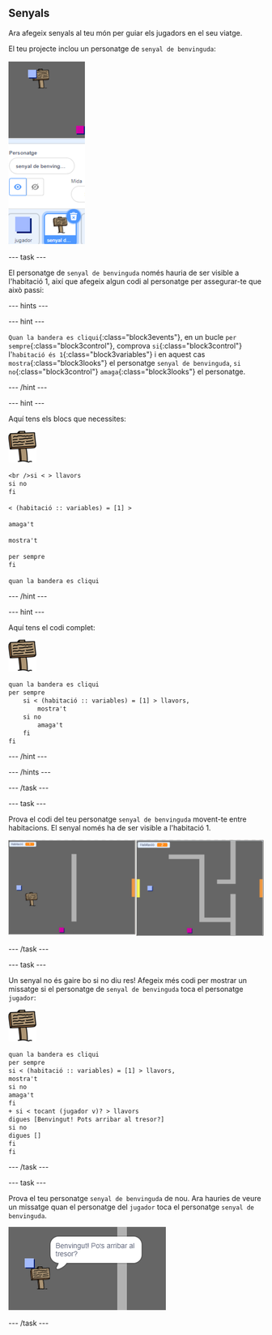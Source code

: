 ## Senyals

Ara afegeix senyals al teu món per guiar els jugadors en el seu viatge.

El teu projecte inclou un personatge de `senyal de benvinguda`:

![captura de pantalla](images/world-sign.png)

\--- task \---

El personatge de `senyal de benvinguda` només hauria de ser visible a l'habitació 1, així que afegeix algun codi al personatge per assegurar-te que això passi:

\--- hints \---

\--- hint \---

`Quan la bandera es cliqui`{:class="block3events"}, en un bucle `per sempre`{:class="block3control"}, comprova `si`{:class="block3control"} l'`habitació és 1`{:class="block3variables"} i en aquest cas `mostra`{:class="block3looks"} el personatge `senyal de benvinguda`, `si no`{:class="block3control"} `amaga`{:class="block3looks"} el personatge.

\--- /hint \---

\--- hint \---

Aquí tens els blocs que necessites:

![senyal](images/sign.png)

```blocks3
<br />si < > llavors
si no
fi

< (habitació :: variables) = [1] >

amaga't

mostra't

per sempre
fi

quan la bandera es cliqui

```

\--- /hint \---

\--- hint \---

Aquí tens el codi complet:

![senyal](images/sign.png)

```blocks3
quan la bandera es cliqui
per sempre
    si < (habitació :: variables) = [1] > llavors,
        mostra't
    si no
        amaga't
    fi
fi
```

\--- /hint \---

\--- /hints \---

\--- /task \---

\--- task \---

Prova el codi del teu personatge `senyal de benvinguda` movent-te entre habitacions. El senyal només ha de ser visible a l'habitació 1.

![captura de pantalla](images/world-sign-test.png)

\--- /task \---

\--- task \---

Un senyal no és gaire bo si no diu res! Afegeix més codi per mostrar un missatge si el personatge de `senyal de benvinguda` toca el personatge `jugador`:

![senyal](images/sign.png)

```blocks3
quan la bandera es cliqui
per sempre
si < (habitació :: variables) = [1] > llavors,
mostra't
si no
amaga't
fi
+ si < tocant (jugador v)? > llavors
digues [Benvingut! Pots arribar al tresor?]
si no
digues []
fi
fi
```

\--- /task \---

\--- task \---

Prova el teu personatge `senyal de benvinguda` de nou. Ara hauries de veure un missatge quan el personatge del `jugador` toca el personatge `senyal de benvinguda`.

![captura de pantalla](images/world-sign-test2.png)

\--- /task \---